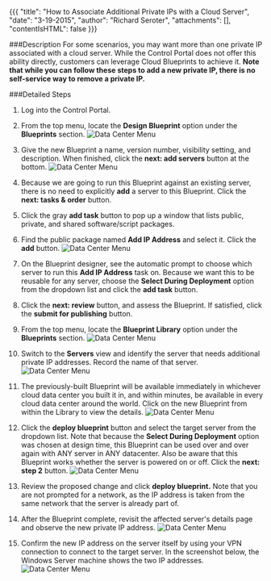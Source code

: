 {{{
  "title": "How to Associate Additional Private IPs with a Cloud Server",
  "date": "3-19-2015",
  "author": "Richard Seroter",
  "attachments": [],
  "contentIsHTML": false
}}}

###Description
For some scenarios, you may want more than one private IP associated with a cloud server. While the Control Portal does not offer this ability directly, customers can leverage Cloud Blueprints to achieve it. **Note that while you can follow these steps to add a new private IP, there is no self-service way to remove a private IP.**


###Detailed Steps

1. Log into the Control Portal.
1. From the top menu, locate the **Design Blueprint** option under the **Blueprints** section.
![Data Center Menu](../images/2015-03-19_moreprivateip-01.png "Data Center Menu")
1. Give the new Blueprint a name, version number, visibility setting, and description. When finished, click the **next: add servers** button at the bottom.
![Data Center Menu](../images/2015-03-19_moreprivateip-02.png "Data Center Menu")
1. Because we are going to run this Blueprint against an existing server, there is no need to explicitly **add** a server to this Blueprint. Click the **next: tasks & order** button.
1. Click the gray **add task** button to pop up a window that lists public, private, and shared software/script packages.
1. Find the public package named **Add IP Address** and select it. Click the **add** button.
![Data Center Menu](../images/2015-03-19_moreprivateip-03.png "Data Center Menu")
1. On the Blueprint designer, see the automatic prompt to choose which server to run this **Add IP Address** task on. Because we want this to be reusable for any server, choose the **Select During Deployment** option from the dropdown list and click the **add task** button.

1. Click the **next: review** button, and assess the Blueprint. If satisfied, click the **submit for publishing** button.
1. From the top menu, locate the **Blueprint Library** option under the **Blueprints** section.
![Data Center Menu](../images/2015-03-19_moreprivateip-05.png "Data Center Menu")
1. Switch to the **Servers** view and identify the server that needs additional private IP addresses. Record the name of that server.
![Data Center Menu](../images/2015-03-19_moreprivateip-07.png "Data Center Menu")
1. The previously-built Blueprint will be available immediately in whichever cloud data center you built it in, and within minutes, be available in every cloud data center around the world. Click on the new Blueprint from within the Library to view the details.
![Data Center Menu](../images/2015-03-19_moreprivateip-06.png "Data Center Menu")
1. Click the **deploy blueprint** button and select the target server from the dropdown list. Note that because the **Select During Deployment** option was chosen at design time, this Blueprint can be used over and over again with ANY server in ANY datacenter. Also be aware that this Blueprint works whether the server is powered on or off. Click the **next: step 2** button.
![Data Center Menu](../images/2015-03-19_moreprivateip-08.png "Data Center Menu")
1. Review the proposed change and click **deploy blueprint.** Note that you are not prompted for a network, as the IP address is taken from the same network that the server is already part of.
1. After the Blueprint complete, revisit the affected server's details page and observe the new private IP address.
![Data Center Menu](../images/2015-03-19_moreprivateip-09.png "Data Center Menu")
1. Confirm the new IP address on the server itself by using your VPN connection to connect to the target server. In the screenshot below, the Windows Server machine shows the two IP addresses.
![Data Center Menu](../images/2015-03-19_moreprivateip-10.png "Data Center Menu")
